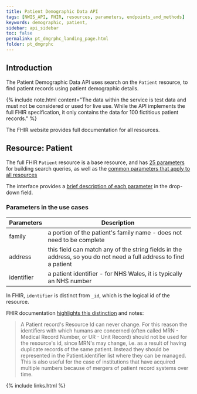 ```yaml
---
title: Patient Demographic Data API
tags: [NWIS_API, FHIR, resources, parameters, endpoints_and_methods]
keywords: demographic, patient, 
sidebar: api_sidebar
toc: false
permalink: pt_dmgrphc_landing_page.html
folder: pt_dmgrphc
---
```


## Introduction 

The Patient Demographic Data API uses search on the `Patient` resource, to find patient records using patient demographic details.

{% include note.html content="The data within the service is test data and must not be considered or used for live use. While the API implements the full FHIR specification, it only contains the data for 100 fictitious patient records." %}

The FHIR website provides full documentation for all resources.

## Resource: Patient

The full FHIR `Patient` resource is a base resource, and has [25 parameters](https://www.hl7.org/fhir/STU3/patient.html) for building search queries, as well as the [common parameters that apply to all resources](https://www.hl7.org/fhir/STU3/search.html#all)

The interface provides a [brief description of each parameter](https://dhew.wales.nhs.uk/hapi-fhir-jpaserver-example/resource?serverId=home&pretty=true&resource=Patient) in the drop-down field.

### Parameters in the use cases

|Parameters | Description |
|-----|-----|
|family | a portion of the patient's family name - does not need to be complete |
|address | this field can match any of the string fields in the address, so you do not need a full address to find a patient |
|identifier | a patient identifier - for NHS Wales, it is typically an NHS number |

In FHIR, `identifier` is distinct from `_id`, which is the logical id of the resource.

FHIR documentation [highlights this distinction](https://www.hl7.org/fhir/STU3/patient.html#ids) and notes:

> A Patient record's Resource Id can never change. For this reason the identifiers with which humans are concerned (often called MRN - Medical Record Number, or UR - Unit Record) should not be used for the resource's id, since MRN's may change, i.e. as a result of having duplicate records of the same patient. Instead they should be represented in the Patient.identifier list where they can be managed. This is also useful for the case of institutions that have acquired multiple numbers because of mergers of patient record systems over time.
 

{% include links.html %}